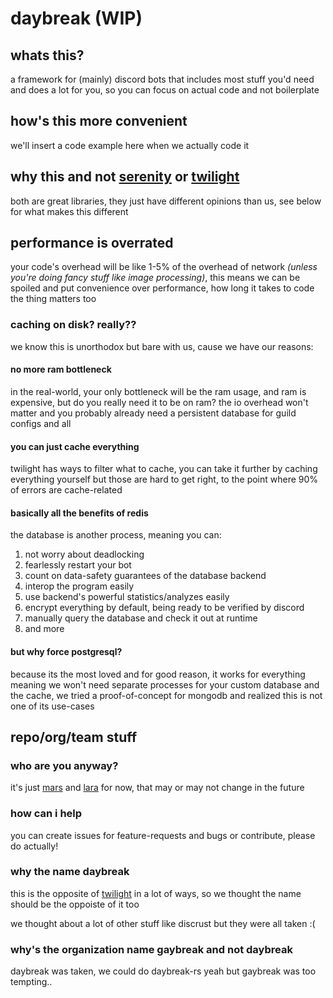 # daybreak (WIP)

<!-- add crates.io, docs.rs and discord server invite buttons here -->

## whats this?

a framework for (mainly) discord bots that includes most stuff you'd need and
does a lot for you, so you can focus on actual code and not boilerplate

## how's this more convenient

we'll insert a code example here when we actually code it

## why this and not [serenity](https://github.com/serenity-rs/serenity) or [twilight](https://github.com/twilight-rs/twilight)

both are great libraries, they just have different opinions than us, see below
for what makes this different

## performance is overrated

your code's overhead will be like 1-5% of the overhead of network *(unless you're
doing fancy stuff like image processing)*, this means we can be spoiled and put
convenience over performance, how long it takes to code the thing matters too

### caching on disk? really??

we know this is unorthodox but bare with us, cause we have our reasons:

#### no more ram bottleneck

in the real-world, your only bottleneck will be the ram usage, and ram is
expensive, but do you really need it to be on ram? the io overhead won't matter
and you probably already need a persistent database for guild configs and all

#### you can just cache everything

twilight has ways to filter what to cache, you can take it further by caching
everything yourself but those are hard to get right, to the point where 90% of
errors are cache-related

#### basically all the benefits of redis

the database is another process, meaning you can:

1. not worry about deadlocking
2. fearlessly restart your bot
3. count on data-safety guarantees of the database backend
4. interop the program easily
5. use backend's powerful statistics/analyzes easily
6. encrypt everything by default, being ready to be verified by discord
7. manually query the database and check it out at runtime
8. and more

#### but why force postgresql?

because its the most loved and for good reason, it works for everything
meaning we won't need separate processes for your custom database and the cache,
we tried a proof-of-concept for mongodb and realized this is not one of its use-cases

## repo/org/team stuff

### who are you anyway?

it's just [mars](https://github.com/bulletsabbath) and [lara](https://github.com/laralove143)
for now, that may or may not change in the future

### how can i help

you can create issues for feature-requests and bugs or contribute, please do actually!

### why the name daybreak

this is the opposite of [twilight](https://github.com/twilight-rs/twilight) in a
lot of ways, so we thought the name should be the oppoiste of it too

we thought about a lot of other stuff like discrust but they were all taken :(

### why's the organization name gaybreak and not daybreak

daybreak was taken, we could do daybreak-rs yeah but gaybreak was too tempting..
